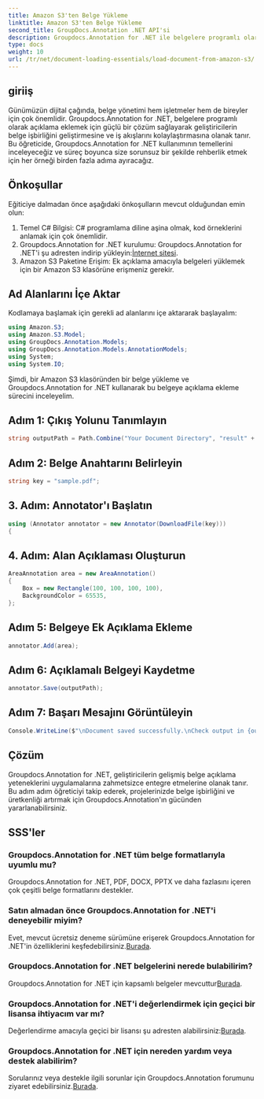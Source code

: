 ```yaml
---
title: Amazon S3'ten Belge Yükleme
linktitle: Amazon S3'ten Belge Yükleme
second_title: GroupDocs.Annotation .NET API'si
description: Groupdocs.Annotation for .NET ile belgelere programlı olarak nasıl açıklama ekleyeceğinizi öğrenin. Kusursuz entegrasyon için adım adım eğitim.
type: docs
weight: 10
url: /tr/net/document-loading-essentials/load-document-from-amazon-s3/
---
```

## giriiş
Günümüzün dijital çağında, belge yönetimi hem işletmeler hem de bireyler için çok önemlidir. Groupdocs.Annotation for .NET, belgelere programlı olarak açıklama eklemek için güçlü bir çözüm sağlayarak geliştiricilerin belge işbirliğini geliştirmesine ve iş akışlarını kolaylaştırmasına olanak tanır. Bu öğreticide, Groupdocs.Annotation for .NET kullanımının temellerini inceleyeceğiz ve süreç boyunca size sorunsuz bir şekilde rehberlik etmek için her örneği birden fazla adıma ayıracağız.
## Önkoşullar
Eğiticiye dalmadan önce aşağıdaki önkoşulların mevcut olduğundan emin olun:
1. Temel C# Bilgisi: C# programlama diline aşina olmak, kod örneklerini anlamak için çok önemlidir.
2.  Groupdocs.Annotation for .NET kurulumu: Groupdocs.Annotation for .NET'i şu adresten indirip yükleyin:[İnternet sitesi](https://releases.groupdocs.com/annotation/net/).
3. Amazon S3 Paketine Erişim: Ek açıklama amacıyla belgeleri yüklemek için bir Amazon S3 klasörüne erişmeniz gerekir.

## Ad Alanlarını İçe Aktar
Kodlamaya başlamak için gerekli ad alanlarını içe aktararak başlayalım:

```csharp
using Amazon.S3;
using Amazon.S3.Model;
using GroupDocs.Annotation.Models;
using GroupDocs.Annotation.Models.AnnotationModels;
using System;
using System.IO;
```


Şimdi, bir Amazon S3 klasöründen bir belge yükleme ve Groupdocs.Annotation for .NET kullanarak bu belgeye açıklama ekleme sürecini inceleyelim.
## Adım 1: Çıkış Yolunu Tanımlayın
```csharp
string outputPath = Path.Combine("Your Document Directory", "result" + Path.GetExtension("input.pdf"));
```
## Adım 2: Belge Anahtarını Belirleyin
```csharp
string key = "sample.pdf";
```
## 3. Adım: Annotator'ı Başlatın
```csharp
using (Annotator annotator = new Annotator(DownloadFile(key)))
{
```
## 4. Adım: Alan Açıklaması Oluşturun
```csharp
AreaAnnotation area = new AreaAnnotation()
{
    Box = new Rectangle(100, 100, 100, 100),
    BackgroundColor = 65535,
};
```
## Adım 5: Belgeye Ek Açıklama Ekleme
```csharp
annotator.Add(area);
```
## Adım 6: Açıklamalı Belgeyi Kaydetme
```csharp
annotator.Save(outputPath);
```
## Adım 7: Başarı Mesajını Görüntüleyin
```csharp
Console.WriteLine($"\nDocument saved successfully.\nCheck output in {outputPath}.");
```

## Çözüm
Groupdocs.Annotation for .NET, geliştiricilerin gelişmiş belge açıklama yeteneklerini uygulamalarına zahmetsizce entegre etmelerine olanak tanır. Bu adım adım öğreticiyi takip ederek, projelerinizde belge işbirliğini ve üretkenliği artırmak için Groupdocs.Annotation'ın gücünden yararlanabilirsiniz.
## SSS'ler
### Groupdocs.Annotation for .NET tüm belge formatlarıyla uyumlu mu?
Groupdocs.Annotation for .NET, PDF, DOCX, PPTX ve daha fazlasını içeren çok çeşitli belge formatlarını destekler.
### Satın almadan önce Groupdocs.Annotation for .NET'i deneyebilir miyim?
 Evet, mevcut ücretsiz deneme sürümüne erişerek Groupdocs.Annotation for .NET'in özelliklerini keşfedebilirsiniz.[Burada](https://releases.groupdocs.com/).
### Groupdocs.Annotation for .NET belgelerini nerede bulabilirim?
Groupdocs.Annotation for .NET için kapsamlı belgeler mevcuttur[Burada](https://reference.groupdocs.com/annotation/net/).
### Groupdocs.Annotation for .NET'i değerlendirmek için geçici bir lisansa ihtiyacım var mı?
 Değerlendirme amacıyla geçici bir lisansı şu adresten alabilirsiniz:[Burada](https://purchase.groupdocs.com/temporary-license/).
### Groupdocs.Annotation for .NET için nereden yardım veya destek alabilirim?
 Sorularınız veya destekle ilgili sorunlar için Groupdocs.Annotation forumunu ziyaret edebilirsiniz.[Burada](https://forum.groupdocs.com/c/annotation/10).